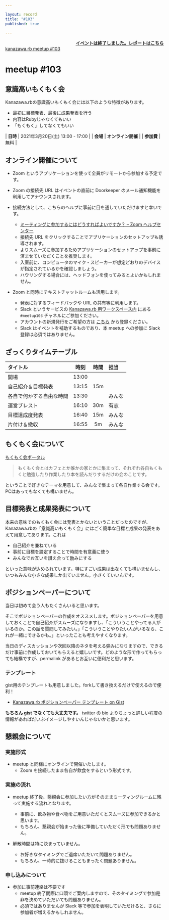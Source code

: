 ```yaml
---

layout: record
title: "#103"
published: true

---
```


<div style="text-align: right;"><a href="./report.html"><strong>イベントは終了しました。レポートはこちら</strong></a></div>

<div class="doorkeeper-widget">
<a class="doorkeeper-registration-widget" href="https://kzrb.doorkeeper.jp/events/119484">kanazawa.rb meetup #103</a><script src="https://widgets.doorkeeper.jp/w/widget.js"></script>
</div>

# meetup #103

## 意識高いもくもく会

Kanazawa.rbの意識高いもくもく会には以下のような特徴があります。

* 最初に目標発表、最後に成果発表を行う
* 内容はRubyじゃなくてもいい
* 「もくもく」してなくてもいい

| **日時**   | 2021年3月20日(土) 13:00 - 17:00 |
| **会場**   | **オンライン開催** |
| **参加費** | 無料 |


## オンライン開催について

* Zoom というアプリケーションを使って全員がリモートから参加する予定です。
* Zoom の接続先 URL はイベントの直前に Doorkeeper のメール通知機能を利用してアナウンスされます。
* 接続方法として、こちらのヘルプに事前に目を通していただけますと幸いです。
    * [ミーティングに参加するにはどうすればよいですか？ – Zoom ヘルプセンター](https://support.zoom.us/hc/ja/articles/201362193-%E3%83%9F%E3%83%BC%E3%83%86%E3%82%A3%E3%83%B3%E3%82%B0%E3%81%AB%E5%8F%82%E5%8A%A0%E3%81%99%E3%82%8B%E3%81%AB%E3%81%AF%E3%81%A9%E3%81%86%E3%81%99%E3%82%8C%E3%81%B0%E3%82%88%E3%81%84%E3%81%A7%E3%81%99%E3%81%8B-)
    * 接続先 URL をクリックすることでアプリケーションのセットアップも誘導されます。
    * よりスムーズに参加するためアプリケーションのセットアップを事前に済ませていただくことを推奨します。
    * 入室前に、コンピュータのマイク・スピーカーが想定どおりのデバイスが指定されているかを確認しましょう。
    * ハウリングする場合には、ヘッドフォンを使ってみるとよいかもしれません。

* Zoom と同時にテキストチャットルームも活用します。
    * 発表に対するフィードバックや URL の共有等に利用します。
    * Slack というサービスの [Kanazawa.rb 用ワークスペース内](https://kzrb.slack.com/) にある `#meetup103` チャネルにご参加ください。
    * アカウントの新規発行をご希望の方は [こちら](https://kzrb-slackin.herokuapp.com/) から登録ください。
    * Slack はイベントを補助するものであり、本 meetup への参加に Slack 登録は必須ではありません。


## ざっくりタイムテーブル

| タイトル                          | 時刻  | 時間 | 担当                                                    |
|:----------------------------------|:-----:|:----:|:--------------------------------------------------------|
| 開場                              | 13:00 |      |                                                         |
| 自己紹介＆目標発表                | 13:15 | 15m  |                                                         |
| 各自で何かする自由な時間          | 13:30 |      | みんな                                                  |
| 運営ブレスト                      | 16:10 | 30m  | 有志                                                    |
| 目標達成度発表                    | 16:40 | 15m  | みんな                                                  |
| 片付け＆撤収                      | 16:55 | 5m   | みんな                                                  |


## もくもく会について

[もくもく会ポータル](http://mokumokukai.tumblr.com/)

> もくもく会とはカフェとか誰かの家とかに集まって、それぞれ各自もくもくと勉強したり作業したり本を読んだりするだけの会のことです。

ということで好きなテーマを用意して、みんなで集まって各自作業する会です。PCはあってもなくても構いません。


## 目標発表と成果発表について

本来の意味でのもくもく会には発表とかないということだったのですが、Kanazawa.rbの「意識高いもくもく会」にはごく簡単な目標と成果の発表をあえて用意してあります。これは

* 自己紹介を兼ねている
* 事前に目標を設定することで時間を有意義に使う
* みんなでお互いを讃え合って励みにする

といった意味が込められています。特にすごい成果は出なくても構いませんし、いつもみんな小さな成果しか出ていません。小さくていいんです。


## ポジションペーパーについて

当日は初めて会う人もたくさんいると思います。

そこでポジションペーパーの作成をオススメします。ポジションペーパーを用意しておくことで自己紹介がスムーズになりますし、「こういうことやってる人がいるのか。この話を質問してみたい。」「こういうことやりたい人がいるなら、これが一緒にできるかも。」といったことも考えやすくなります。

当日のディスカッションや次回以降のネタを考える弾みになりますので、できるだけ事前に作成しておいてもらえると嬉しいです。どのような形で作ってもらっても結構ですが、permalink があるとお互いに便利だと思います。


### テンプレート

gist用のテンプレートも用意しました。forkして書き換えるだけで使えるので便利！

- [Kanazawa.rb ポジションペーパー テンプレート on Gist](https://gist.github.com/5a523ec3180002229a32)

**もちろん gist でなくても大丈夫です。** twitter の bio よりちょっと詳しい程度の情報があればだいぶイメージしやすいんじゃないかと思います。


## 懇親会について

### 実施形式

* meetup と同様にオンラインで開催いたします。
  + Zoom を接続したまま各自が飲食をするという形式です。

### 実施の流れ

* meetup 終了後、懇親会に参加したい方がそのままミーティングルームに残って実施する流れとなります。
  + 事前に、飲み物や食べ物をご用意いただくとスムーズに参加できるかと思います。
  + もちろん、懇親会が始まった後に準備していただく形でも問題ありません。

* 解散時間は特に決まっていません。
  + お好きなタイミングでご退席いただいて問題ありません。
  + もちろん、一時的に抜けることもまったく問題ありません。

### 申し込みについて
* 参加に事前連絡は不要です
  + meetup 終了間際に口頭でご案内しますので、そのタイミングで参加是非を決めていただいても問題ありません。
  + 必須ではありませんが Slack 等で参加を表明していただけると、さらに参加者が増えるかもしれません。

